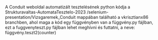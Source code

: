 A Conduit weboldal automatizált tesztelésének python kódja a Strukturavaltas-AutomataTesztelo-2023
/selenium-presentation/Vizsgaremek_Conduit mappában található a vkrisztianx86 branchben, ahol maga 
a kód egy függvényben van a függvény.py fájlban, ezt a fuggvenyteszt.py fájlban lehet meghívni és 
futtatni, a neve: függvény.teszt2(counter)
